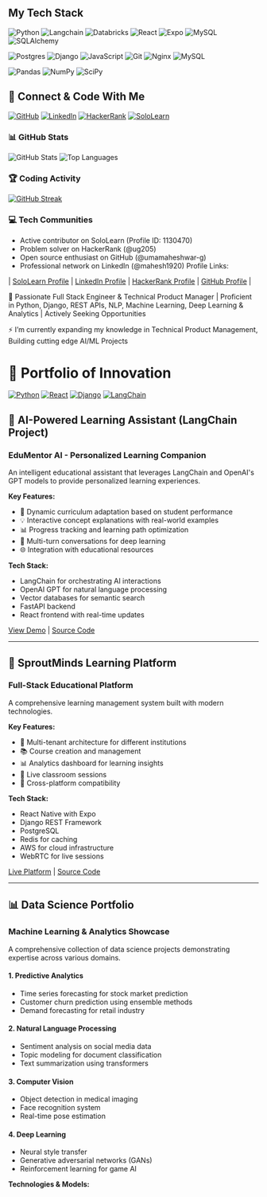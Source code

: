 ## My Tech Stack
![Python](https://img.shields.io/badge/python-3670A0?style=for-the-badge&logo=python&logoColor=ffdd54)
![Langchain](https://img.shields.io/badge/LangChain-1C3C3C.svg?style=for-the-badge&logo=LangChain&logoColor=white)
![Databricks](https://img.shields.io/badge/Databricks-FF3621.svg?style=for-the-badge&logo=Databricks&logoColor=white)
![React](https://img.shields.io/badge/React-61DAFB.svg?style=for-the-badge&logo=React&logoColor=black)
![Expo](https://img.shields.io/badge/Expo-000020.svg?style=for-the-badge&logo=Expo&logoColor=white)
![MySQL](https://img.shields.io/badge/MySQL-4479A1.svg?style=for-the-badge&logo=MySQL&logoColor=white)
![SQLAlchemy](https://img.shields.io/badge/SQLAlchemy-D71F00.svg?style=for-the-badge&logo=SQLAlchemy&logoColor=white)

![Postgres](https://img.shields.io/badge/postgres-%23316192.svg?style=for-the-badge&logo=postgresql&logoColor=white)
![Django](https://img.shields.io/badge/django-%23092E20.svg?style=for-the-badge&logo=django&logoColor=white)
![JavaScript](https://img.shields.io/badge/javascript-%23323330.svg?style=for-the-badge&logo=javascript&logoColor=%23F7DF1E)
![Git](https://img.shields.io/badge/git-%23F05033.svg?style=for-the-badge&logo=git&logoColor=white)
![Nginx](https://img.shields.io/badge/nginx-%23009639.svg?style=for-the-badge&logo=nginx&logoColor=white)
![MySQL](https://img.shields.io/badge/mysql-%2300f.svg?style=for-the-badge&logo=mysql&logoColor=white)

![Pandas](https://img.shields.io/badge/pandas-%23150458.svg?style=for-the-badge&logo=pandas&logoColor=white)
![NumPy](https://img.shields.io/badge/numpy-%23013243.svg?style=for-the-badge&logo=numpy&logoColor=white)
![SciPy](https://img.shields.io/badge/SciPy-%230C55A5.svg?style=for-the-badge&logo=scipy&logoColor=%white)

## 🔗 Connect & Code With Me

[![GitHub](https://img.shields.io/badge/GitHub-100000?style=for-the-badge&logo=github&logoColor=white)](https://github.com/umamaheshwar-g/)
[![LinkedIn](https://img.shields.io/badge/LinkedIn-0077B5?style=for-the-badge&logo=linkedin&logoColor=white)](https://www.linkedin.com/in/mahesh1920/)
[![HackerRank](https://img.shields.io/badge/-Hackerrank-2EC866?style=for-the-badge&logo=HackerRank&logoColor=white)](https://www.hackerrank.com/ug205)
[![SoloLearn](https://img.shields.io/badge/-Sololearn-3a464b?style=for-the-badge&logo=Sololearn&logoColor=white)](https://www.sololearn.com/profile/1130470)

### 📊 GitHub Stats

![GitHub Stats](https://github-readme-stats.vercel.app/api?username=umamaheshwar-g&show_icons=true&theme=radical)
![Top Languages](https://github-readme-stats.vercel.app/api/top-langs/?username=umamaheshwar-g&layout=compact&theme=radical)

### 🏆 Coding Activity
[![GitHub Streak](https://github-readme-streak-stats.herokuapp.com/?user=umamaheshwar-g&theme=radical)](https://git.io/streak-stats)

### 💻 Tech Communities
- Active contributor on SoloLearn (Profile ID: 1130470)
- Problem solver on HackerRank (@ug205)
- Open source enthusiast on GitHub (@umamaheshwar-g)
- Professional network on LinkedIn (@mahesh1920)
Profile Links: 

 | 
[SoloLearn Profile](https://www.sololearn.com/profile/1130470)
 | 
[LinkedIn Profile](https://www.linkedin.com/in/mahesh1920/)
 | 
[HackerRank Profile](https://www.hackerrank.com/ug205)
 | 
[GitHub Profile](https://github.com/umamaheshwar-g/)
 | 

🌱 Passionate Full Stack Engineer & Technical Product Manager | Proficient in Python, Django, REST APIs, NLP, Machine Learning, Deep Learning & Analytics | Actively Seeking Opportunities


⚡ I’m currently expanding my knowledge in Technical Product Management, Building cutting edge AI/ML Projects


<!--
**umamaheshwar-g/umamaheshwar-g** is a ✨ _special_ ✨ repository because its `README.md` (this file) appears on your GitHub profile.

Here are some ideas to get you started:
https://github.com/adam-p/markdown-here/wiki/Markdown-Cheatsheet
https://github.com/Ileriayo/markdown-badges#testing

- 🔭 I’m currently working on gopython
- 🌱 I’m currently learning deep learning
- 👯 I’m looking to collaborate on ...
- 🤔 I’m looking for help with ...
- 💬 Ask me about ...
- 📫 How to reach me: ...
- 😄 Pronouns: ...
- ⚡ Fun fact: ...
-->

# 🚀 Portfolio of Innovation

[![Python](https://img.shields.io/badge/Python-3776AB?style=for-the-badge&logo=python&logoColor=white)](https://www.python.org/)
[![React](https://img.shields.io/badge/React-20232A?style=for-the-badge&logo=react&logoColor=61DAFB)](https://reactjs.org/)
[![Django](https://img.shields.io/badge/Django-092E20?style=for-the-badge&logo=django&logoColor=white)](https://www.djangoproject.com/)
[![LangChain](https://img.shields.io/badge/🦜_LangChain-AI-blue?style=for-the-badge)](https://langchain.com/)

## 🤖 AI-Powered Learning Assistant (LangChain Project)

### EduMentor AI - Personalized Learning Companion
An intelligent educational assistant that leverages LangChain and OpenAI's GPT models to provide personalized learning experiences.

**Key Features:**
- 🎯 Dynamic curriculum adaptation based on student performance
- 💡 Interactive concept explanations with real-world examples
- 📊 Progress tracking and learning path optimization
- 🔄 Multi-turn conversations for deep learning
- 🌐 Integration with educational resources

**Tech Stack:**
- LangChain for orchestrating AI interactions
- OpenAI GPT for natural language processing
- Vector databases for semantic search
- FastAPI backend
- React frontend with real-time updates

[View Demo](https://github.com/yourusername/edumentor-ai) | [Source Code](https://github.com/yourusername/edumentor-ai)

---

## 🌱 SproutMinds Learning Platform

### Full-Stack Educational Platform
A comprehensive learning management system built with modern technologies.

**Key Features:**
- 👥 Multi-tenant architecture for different institutions
- 📚 Course creation and management
- 📊 Analytics dashboard for learning insights
- 🎥 Live classroom sessions
- 📱 Cross-platform compatibility

**Tech Stack:**
- React Native with Expo
- Django REST Framework
- PostgreSQL
- Redis for caching
- AWS for cloud infrastructure
- WebRTC for live sessions

[Live Platform](https://sproutminds.com) | [Source Code](https://github.com/yourusername/sproutminds)

---

## 📊 Data Science Portfolio

### Machine Learning & Analytics Showcase
A comprehensive collection of data science projects demonstrating expertise across various domains.

#### 1. Predictive Analytics
- Time series forecasting for stock market prediction
- Customer churn prediction using ensemble methods
- Demand forecasting for retail industry

#### 2. Natural Language Processing
- Sentiment analysis on social media data
- Topic modeling for document classification
- Text summarization using transformers

#### 3. Computer Vision
- Object detection in medical imaging
- Face recognition system
- Real-time pose estimation

#### 4. Deep Learning
- Neural style transfer
- Generative adversarial networks (GANs)
- Reinforcement learning for game AI

**Technologies & Models:**

